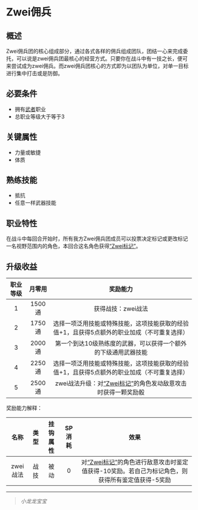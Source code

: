 # Zwei佣兵

## 概述

Zwei佣兵团的核心组成部分，通过各式各样的佣兵组成团队，团结一心来完成委托，可以说是zwei佣兵团最核心的经营方式。只要你在战斗中有一技之长，便可来尝试成为zwei佣兵。而zwei佣兵团核心的方式即为以团队为单位，对单一目标进行集中打击或是防御。

## 必要条件

* 拥有<a href="../../../basicJob/Warrior" target="_blank">武者</a>职业
* 总职业等级大于等于3

## 关键属性

* 力量或敏捷
* 体质

## 熟练技能

* 抵抗
* 任意一样武器技能

## 职业特性

在战斗中每回合开始时，所有我方Zwei佣兵团成员可以投票决定标记或更改标记一名视野范围内的角色，本回合这名角色获得<a href="../../../../status/mark/#Zwei标记" target="_blank">“Zwei标记”</a>。

## 升级收益

职业等级|月零用|奖励能力
:--:|:--:|:--:
1|1500通|获得战技：zwei战法
2|1750通|选择一项泛用技能或特殊技能，这项技能获取的经验值+1，且获得5点额外的职业加成（不可重复选择）
3|2000通|第一个到达10级熟练度的武器，可以获得一个额外的下级通用武器技能
4|2250通|选择一项泛用技能或特殊技能，这项技能获取的经验值+1，且获得5点额外的职业加成（不可重复选择）
5|2500通|zwei战法升级：对<a href="../../../../status/mark/#Zwei标记" target="_blank">“Zwei标记”</a>的角色发动敌意攻击时获得一颗奖励骰

奖励能力解释：

名称|类型|挂钩属性|SP消耗|效果
:--:|:--:|:--:|:--:|:--:
zwei战法|战技|被动|0|对<a href="../../../../status/mark/#Zwei标记" target="_blank">“Zwei标记”</a>的角色进行敌意攻击时鉴定值获得-10奖励。若自己为标记角色，则获得所有鉴定值获得-5奖励

---

> *小龙龙宝宝*